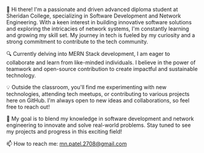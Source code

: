 👋 Hi there! I'm a passionate and driven advanced diploma student at Sheridan College, specializing in Software Development and Network Engineering. With a keen interest in building innovative software solutions and exploring the intricacies of network systems, I'm constantly learning and growing my skill set. My journey in tech is fueled by my curiosity and a strong commitment to contribute to the tech community.

🔍 Currently delving into MERN Stack development, I am eager to collaborate and learn from like-minded individuals. I believe in the power of teamwork and open-source contribution to create impactful and sustainable technology.

💡 Outside the classroom, you'll find me experimenting with new technologies, attending tech meetups, or contributing to various projects here on GitHub. I'm always open to new ideas and collaborations, so feel free to reach out!

🎯 My goal is to blend my knowledge in software development and network engineering to innovate and solve real-world problems. Stay tuned to see my projects and progress in this exciting field!

📫 How to reach me: mn.patel.2708@gmail.com
